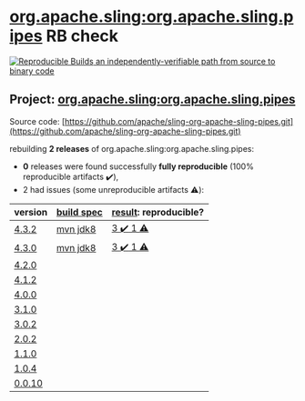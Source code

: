 [org.apache.sling:org.apache.sling.pipes](https://search.maven.org/artifact/org.apache.sling/org.apache.sling.pipes/) RB check
=======

[![Reproducible Builds](https://reproducible-builds.org/images/logos/rb.svg) an independently-verifiable path from source to binary code](https://reproducible-builds.org/)

## Project: [org.apache.sling:org.apache.sling.pipes](https://search.maven.org/artifact/org.apache.sling/org.apache.sling.pipes/)

Source code: [https://github.com/apache/sling-org-apache-sling-pipes.git](https://github.com/apache/sling-org-apache-sling-pipes.git)

rebuilding **2 releases** of org.apache.sling:org.apache.sling.pipes:
- **0** releases were found successfully **fully reproducible** (100% reproducible artifacts :heavy_check_mark:),
- 2 had issues (some unreproducible artifacts :warning:):

| version | [build spec](BUILDSPEC.md) | [result](https://reproducible-builds.org/docs/jvm/): reproducible? |
| -- | --------- | ------ |
| [4.3.2](https://search.maven.org/artifact/org.apache.sling/org.apache.sling.pipes/4.3.2/pom) | [mvn jdk8](org.apache.sling.pipes-4.3.2.buildspec) | [3 :heavy_check_mark:  1 :warning:](org.apache.sling.pipes-4.3.2.buildcompare) |
| [4.3.0](https://search.maven.org/artifact/org.apache.sling/org.apache.sling.pipes/4.3.0/pom) | [mvn jdk8](org.apache.sling.pipes-4.3.0.buildspec) | [3 :heavy_check_mark:  1 :warning:](org.apache.sling.pipes-4.3.0.buildcompare) |
| [4.2.0](https://search.maven.org/artifact/org.apache.sling/org.apache.sling.pipes/4.2.0/pom) | | |
| [4.1.2](https://search.maven.org/artifact/org.apache.sling/org.apache.sling.pipes/4.1.2/pom) | | |
| [4.0.0](https://search.maven.org/artifact/org.apache.sling/org.apache.sling.pipes/4.0.0/pom) | | |
| [3.1.0](https://search.maven.org/artifact/org.apache.sling/org.apache.sling.pipes/3.1.0/pom) | | |
| [3.0.2](https://search.maven.org/artifact/org.apache.sling/org.apache.sling.pipes/3.0.2/pom) | | |
| [2.0.2](https://search.maven.org/artifact/org.apache.sling/org.apache.sling.pipes/2.0.2/pom) | | |
| [1.1.0](https://search.maven.org/artifact/org.apache.sling/org.apache.sling.pipes/1.1.0/pom) | | |
| [1.0.4](https://search.maven.org/artifact/org.apache.sling/org.apache.sling.pipes/1.0.4/pom) | | |
| [0.0.10](https://search.maven.org/artifact/org.apache.sling/org.apache.sling.pipes/0.0.10/pom) | | |
